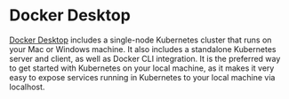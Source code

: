 # Docker Desktop

[Docker Desktop](https://www.docker.com/products/docker-desktop/) includes a single-node Kubernetes cluster that runs on your Mac or Windows machine. It also includes a standalone Kubernetes server and client, as well as Docker CLI integration. It is the preferred way to get started with Kubernetes on your local machine, as it makes it very easy to expose services running in Kubernetes to your local machine via localhost.